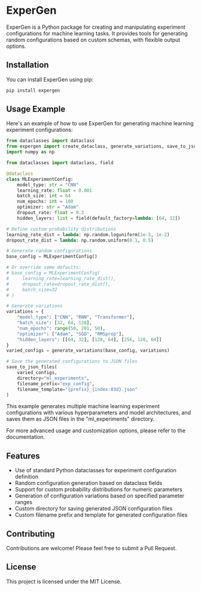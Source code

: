 # ExperGen

ExperGen is a Python package for creating and manipulating experiment configurations for machine learning tasks. It provides tools for generating random configurations based on custom schemas, with flexible output options.

## Installation

You can install ExperGen using pip:

```bash
pip install expergen
```

## Usage Example

Here's an example of how to use ExperGen for generating machine learning experiment configurations:

```python
from dataclasses import dataclass
from expergen import create_dataclass, generate_variations, save_to_json_files
import numpy as np

from dataclasses import dataclass, field

@dataclass
class MLExperimentConfig:
    model_type: str = "CNN"
    learning_rate: float = 0.001
    batch_size: int = 64
    num_epochs: int = 100
    optimizer: str = "Adam"
    dropout_rate: float = 0.3
    hidden_layers: list = field(default_factory=lambda: [64, 32])

# Define custom probability distributions
learning_rate_dist = lambda: np.random.loguniform(1e-5, 1e-2)
dropout_rate_dist = lambda: np.random.uniform(0.1, 0.5)

# Generate random configurations
base_config = MLExperimentConfig()

# Or override some defaults:
# base_config = MLExperimentConfig(
#     learning_rate=learning_rate_dist(),
#     dropout_rate=dropout_rate_dist(),
#     batch_size=32
# )

# Generate variations
variations = {
    "model_type": ["CNN", "RNN", "Transformer"],
    "batch_size": [32, 64, 128],
    "num_epochs": range(50, 201, 50),
    "optimizer": ["Adam", "SGD", "RMSprop"],
    "hidden_layers": [[64, 32], [128, 64], [256, 128, 64]]
}
varied_configs = generate_variations(base_config, variations)

# Save the generated configurations to JSON files
save_to_json_files(
    varied_configs,
    directory="ml_experiments",
    filename_prefix="exp_config",
    filename_template="{prefix}_{index:03d}.json"
)
```

This example generates multiple machine learning experiment configurations with various hyperparameters and model architectures, and saves them as JSON files in the "ml_experiments" directory.

For more advanced usage and customization options, please refer to the documentation.

## Features

- Use of standard Python dataclasses for experiment configuration definition
- Random configuration generation based on dataclass fields
- Support for custom probability distributions for numeric parameters
- Generation of configuration variations based on specified parameter ranges
- Custom directory for saving generated JSON configuration files
- Custom filename prefix and template for generated configuration files

## Contributing

Contributions are welcome! Please feel free to submit a Pull Request.

## License

This project is licensed under the MIT License.
